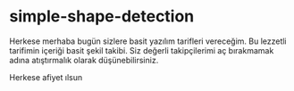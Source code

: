 # simple-shape-detection
Herkese merhaba bugün sizlere basit yazılım tarifleri vereceğim. Bu lezzetli tarifimin içeriği basit şekil takibi. Siz değerli takipçilerimi aç bırakmamak adına atıştırmalık olarak düşünebilirsiniz.

Herkese afiyet ılsun
